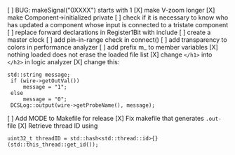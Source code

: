 [ ] BUG: makeSignal("0XXXX") starts with 1
[X] make V-zoom longer
[X] make Component->initialized private
[ ] check if it is necessary to know who has updated a component whose input is connected to a tristate component
[ ] replace forward declarations in Register1Bit with include 
[ ] create a master clock
[ ] add pin-in-range check in connect()
[ ] add transparency to colors in performance analyzer
[ ] add prefix m_ to member variables
[X] nothing loaded does not erase the loaded file list
[X] change `</h1>` into `</h2>` in logic analyzer
[X] change this:

```
std::string message;
 if (wire->getOutVal())
     message = "1";
 else
     message = "0";
 DCSLog::output(wire->getProbeName(), message);
```
[ ] Add MODE to Makefile for release
[X] Fix makefile that generates `.out-` file
[X] Retrieve thread ID using

```
uint32_t threadID = std::hash<std::thread::id>{}(std::this_thread::get_id());
```

